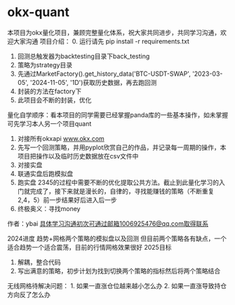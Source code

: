 # okx-quant
本项目为okx量化项目，兼顾完整量化体系，祝大家共同进步，共同学习沟通，欢迎大家沟通
项目介绍：
0. 运行请先 pip install -r requirements.txt
1. 回测总触发器为backtesting目录下back_testing
2. 策略为strategy目录
3. 先通过MarketFactory().get_history_data('BTC-USDT-SWAP', '2023-03-05', '2024-11-05', '1D')获取历史数据，再去跑回测
4. 封装的方法在factory下
5. 此项目会不断的封装，优化

量化自学顺序：看本项目的同学需要已经掌握panda库的一些基本操作，如未掌握可先学习本人另一个项目quant
1. 对接所有okxapi www.okx.com
2. 先写一个回测策略，并用pyplot欣赏自己的作品，并记录每一周期的操作，本项目把操作以及临时历史数据放在csv文件中
3. 对接实盘
4. 联通实盘后跑模拟盘
5. 跑实盘
2345的过程中需要不断的优化提取公共方法。截止到此量化学习的入门就完成了，接下来就是漫长的，自律的，寻找能赚钱的策略（不断重复2,4，5）前一步结果好后进入后一步
6. 终极奥义：寻找money   

作者：ybai 具体学习沟通初次可通过邮箱1006925476@qq.com取得联系


2024进度
趋势+网格两个策略的模拟盘以及回测
但目前两个策略各有缺点，一个适合趋势一个适合震荡，目前的行情网格效果很好
2025目标
1. 解耦，整合代码
2. 写出满意的策略，初步计划为找到切换两个策略的指标然后将两个策略结合

无线网格待解决问题： 1. 如果一直涨仓位越来越小怎么办 2. 如果一直涨导致持仓方向反了怎么办